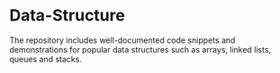 # Data-Structure
The repository includes well-documented code snippets and demonstrations for popular data structures such as arrays, linked lists, queues and stacks.
